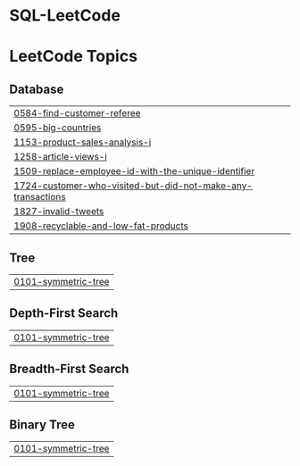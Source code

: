 # SQL-LeetCode
<!---LeetCode Topics Start-->
# LeetCode Topics
## Database
|  |
| ------- |
| [0584-find-customer-referee](https://github.com/Coconut-X/SQL-LeetCode/tree/master/0584-find-customer-referee) |
| [0595-big-countries](https://github.com/Coconut-X/SQL-LeetCode/tree/master/0595-big-countries) |
| [1153-product-sales-analysis-i](https://github.com/Coconut-X/SQL-LeetCode/tree/master/1153-product-sales-analysis-i) |
| [1258-article-views-i](https://github.com/Coconut-X/SQL-LeetCode/tree/master/1258-article-views-i) |
| [1509-replace-employee-id-with-the-unique-identifier](https://github.com/Coconut-X/SQL-LeetCode/tree/master/1509-replace-employee-id-with-the-unique-identifier) |
| [1724-customer-who-visited-but-did-not-make-any-transactions](https://github.com/Coconut-X/SQL-LeetCode/tree/master/1724-customer-who-visited-but-did-not-make-any-transactions) |
| [1827-invalid-tweets](https://github.com/Coconut-X/SQL-LeetCode/tree/master/1827-invalid-tweets) |
| [1908-recyclable-and-low-fat-products](https://github.com/Coconut-X/SQL-LeetCode/tree/master/1908-recyclable-and-low-fat-products) |
## Tree
|  |
| ------- |
| [0101-symmetric-tree](https://github.com/Coconut-X/SQL-LeetCode/tree/master/0101-symmetric-tree) |
## Depth-First Search
|  |
| ------- |
| [0101-symmetric-tree](https://github.com/Coconut-X/SQL-LeetCode/tree/master/0101-symmetric-tree) |
## Breadth-First Search
|  |
| ------- |
| [0101-symmetric-tree](https://github.com/Coconut-X/SQL-LeetCode/tree/master/0101-symmetric-tree) |
## Binary Tree
|  |
| ------- |
| [0101-symmetric-tree](https://github.com/Coconut-X/SQL-LeetCode/tree/master/0101-symmetric-tree) |
<!---LeetCode Topics End-->